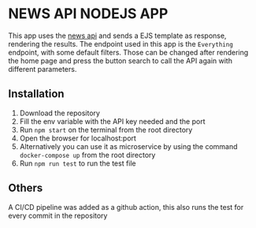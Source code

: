 # NEWS API NODEJS APP

This app uses the [news api](https://newsapi.org/) and sends a EJS template as response, rendering the results.
The endpoint used in this app is the `Everything` endpoint, with some default filters.
Those can be changed after rendering the home page and press the button search to call the API again with different parameters.

## Installation

1. Download the repository
2. Fill the env variable with the API key needed and the port
3. Run `npm start` on the terminal from the root directory
4. Open the browser for localhost:port
5. Alternatively you can use it as microservice by using the command `docker-compose up` from the root directory
6. Run `npm run test` to run the test file

## Others

A CI/CD pipeline was added as a github action, this also runs the test for every commit in the repository
